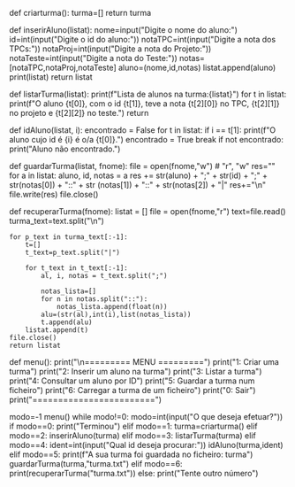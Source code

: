 def criarturma():
    turma=[]
    return turma

def inserirAluno(listat):
    nome=input("Digite o nome do aluno:")
    id=int(input("Digite o id do aluno:"))
    notaTPC=int(input("Digite a nota dos TPCs:"))
    notaProj=int(input("Digite a nota do Projeto:"))
    notaTeste=int(input("Digite a nota do Teste:"))
    notas=[notaTPC,notaProj,notaTeste]
    aluno=(nome,id,notas)
    listat.append(aluno)
    print(listat)
    return listat

def listarTurma(listat):
    print(f"Lista de alunos na turma:{listat}")
    for t in listat:
         print(f"O aluno {t[0]}, com o id {t[1]}, teve a nota {t[2][0]} no TPC, {t[2][1]} no projeto e {t[2][2]} no teste.")
    return
    
def idAluno(listat, i):
    encontrado = False
    for t in listat:
        if i == t[1]:
            print(f"O aluno cujo id é {i} é o/a {t[0]}.")
            encontrado = True
            break
    if not encontrado:
        print("Aluno não encontrado.")

def guardarTurma(listat, fnome):
    file = open(fnome,"w") # "r", "w"
    res=""
    for a in listat:
        aluno, id, notas = a
        res += str(aluno) + ";" + str(id) + ";" + str(notas[0]) + "::" + str (notas[1]) + "::" + str(notas[2]) + "|"
        res+="\n"
    file.write(res)
    file.close()

def recuperarTurma(fnome):
    listat = []
    file = open(fnome,"r")
    text=file.read()
    turma_text=text.split("\n")

    for p_text in turma_text[:-1]:
        t=[]
        t_text=p_text.split("|")

        for t_text in t_text[:-1]:
            al, i, notas = t_text.split(";")

            notas_lista=[]
            for n in notas.split("::"):
                notas_lista.append(float(n))
            alu=(str(al),int(i),list(notas_lista))
            t.append(alu)
        listat.append(t)
    file.close()
    return listat


def menu():
    print("\n========= MENU =========")
    print("1: Criar uma turma")
    print("2: Inserir um aluno na turma")
    print("3: Listar a turma")
    print("4: Consultar um aluno por ID")
    print("5: Guardar a turma num ficheiro")
    print("6: Carregar a turma de um ficheiro")
    print("0: Sair")
    print("========================")

modo=-1
menu()
while modo!=0:
    modo=int(input("O que deseja efetuar?"))
    if modo==0:
        print("Terminou")
    elif modo==1:
        turma=criarturma()
    elif modo==2:
        inserirAluno(turma)
    elif modo==3:
        listarTurma(turma)
    elif modo==4:
        ident=int(input("Qual id deseja procurar:"))
        idAluno(turma,ident)
    elif modo==5:
        print(f"A sua turma foi guardada no ficheiro: turma")
        guardarTurma(turma,"turma.txt")
    elif modo==6:
        print(recuperarTurma("turma.txt"))
    else:
        print("Tente outro número")
